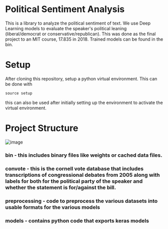 # Political Sentiment Analysis

This is a library to analyze the political sentiment of text. We use Deep Learning models to evaluate the speaker's political leaning (liberal/democrat or conservative/republican). This was done as the final project to an MIT course, 17.835 in 2018. Trained models can be found in the bin.

# Setup

After cloning this repository, setup a python virtual environment. This can be done with 

```
source setup
```

this can also be used after initially setting up the environment to activate the virtual environment.

# Project Structure

![image](https://user-images.githubusercontent.com/81732369/206875391-e9937aa4-4c5b-4d47-8411-42beef186759.png)

### bin - this includes binary files like weights or cached data files.
### convote - this is the cornell vote database that includes transcriptions of congressional debates from 2005 along with labels for both for the political party of the speaker and whether the statement is for/against the bill.
### preprocessing - code to preprocess the various datasets into usable formats for the various models 
### models - contains python code that exports keras models


